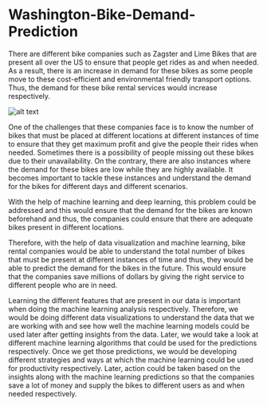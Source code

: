 # Washington-Bike-Demand-Prediction

There are different bike companies such as Zagster and Lime Bikes that are present all over the US to ensure that people get rides as and when needed. As a result, there is an increase in demand for these bikes as some people move to these cost-efficient and environmental friendly transport options. Thus, the demand for these bike rental services would increase respectively. 

![alt text](Image 'https://upload.wikimedia.org/wikipedia/commons/5/54/Capital_Bikeshare_station_outside_Eastern_Market_Metro.jpg')

One of the challenges that these companies face is to know the number of bikes that must be placed at different locations at different instances of time to ensure that they get maximum profit and give the people their rides when needed. Sometimes there is a possibility of people missing out these bikes due to their unavailability. On the contrary, there are also instances where the demand for these bikes are low while they are highly available. It becomes important to tackle these instances and understand the demand for the bikes for different days and different scenarios. 

With the help of machine learning and deep learning, this problem could be addressed and this would ensure that the demand for the bikes are known beforehand and thus, the companies could ensure that there are adequate bikes present in different locations. 

Therefore, with the help of data visualization and machine learning, bike rental companies would be able to understand the total number of bikes that must be present at different instances of time and thus, they would be able to predict the demand for the bikes in the future. This would ensure that the companies save millions of dollars by giving the right service to different people who are in need. 

Learning the different features that are present in our data is important when doing the machine learning analysis respectively. Therefore, we would be doing different data visualizations to understand the data that we are working with and see how well the machine learning models could be used later after getting insights from the data. Later, we would take a look at different machine learning algorithms that could be used for the predictions respectively. Once we get those predictions, we would be developing different strategies and ways at which the machine learning could be used for productivity respectively. Later, action could be taken based on the insights along with the machine learning predictions so that the companies save a lot of money and supply the bikes to different users as and when needed respectively. 
